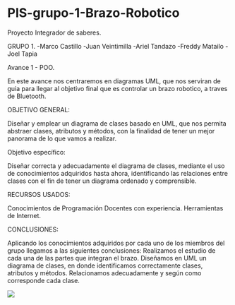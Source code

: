 # PIS-grupo-1-Brazo-Robotico
Proyecto Integrador de saberes.

GRUPO 1.
-Marco Castillo
-Juan Veintimilla
-Ariel Tandazo
-Freddy Matailo
-Joel Tapia

Avance 1 - POO. 

En este avance nos centraremos en diagramas UML, que nos serviran de guia para llegar al objetivo final que es controlar un brazo robotico, a traves de Bluetooth.

OBJETIVO GENERAL:

Diseñar y emplear un diagrama de clases basado en UML, que nos permita abstraer clases, atributos y métodos, con la finalidad de tener un mejor panorama de lo que vamos a realizar. 

Objetivo específico:

Diseñar correcta y adecuadamente el diagrama de clases, mediante el uso de conocimientos adquiridos hasta ahora, identificando las relaciones entre clases con el fin de tener un diagrama ordenado y comprensible.


RECURSOS USADOS:

Conocimientos de Programación
Docentes con experiencia.
Herramientas de Internet.

CONCLUSIONES:

Aplicando los conocimientos adquiridos por cada uno de los miembros del grupo llegamos a las siguientes conclusiones:
Realizamos el estudio de cada una de las partes que integran el brazo.
Diseñamos en UML un diagrama de clases, en donde identificamos correctamente clases, atributos y métodos.
Relacionamos adecuadamente y según como corresponde cada clase.
<p><img src= "https://github.com/145548109/PIS-grupo-1-Brazo-Robotico/tree/10ed1abfef1eaf2c8e36937dad95c1dea4e4a059/diagramaUMl">

